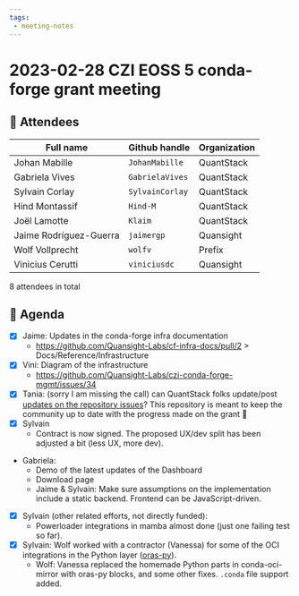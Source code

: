 ```yaml
---
tags:
 - meeting-notes
---
```

# 2023-02-28 CZI EOSS 5 conda-forge grant meeting

## 👥 Attendees

| Full name              | Github handle    | Organization  |
|------------------------|------------------|---------------|
| Johan Mabille          | `JohanMabille`   | QuantStack    |
| Gabriela Vives         | `GabrielaVives`  | QuantStack    |
| Sylvain Corlay         | `SylvainCorlay`  | QuantStack    |
| Hind Montassif         | `Hind-M`         | QuantStack    |
| Joël Lamotte           | `Klaim`          | QuantStack    |
| Jaime Rodríguez-Guerra | `jaimergp`       | Quansight     |
| Wolf Vollprecht        | `wolfv`          | Prefix        |
| Vinicius Cerutti       | `viniciusdc`     | Quansight     |


8 attendees in total

## 📝 Agenda

- [X] Jaime: Updates in the conda-forge infra documentation
  - https://github.com/Quansight-Labs/cf-infra-docs/pull/2 > Docs/Reference/Infrastructure
- [X] Vini: Diagram of the infrastructure
  - https://github.com/Quansight-Labs/czi-conda-forge-mgmt/issues/34
- [X] Tania: (sorry I am missing the call) can QuantStack folks update/post [updates on the repository issues](https://github.com/Quansight-Labs/czi-conda-forge-mgmt/issues?q=is%3Aopen+label%3A%22team%3A+quantstack%22+sort%3Aupdated-desc)? This repository is meant to keep the community up to date with the progress made on the grant :pray: 
- [X] Sylvain
  - Contract is now signed. The proposed UX/dev split has been adjusted a bit (less UX, more dev).
- Gabriela: 
    - Demo of the latest updates of the Dashboard
    - Download page
    - Jaime & Sylvain: Make sure assumptions on the implementation include a static backend. Frontend can be JavaScript-driven.
- [X] Sylvain (other related efforts, not directly funded):
  - Powerloader integrations in mamba almost done (just one failing test so far).
- [X] Sylvain: Wolf worked with a contractor (Vanessa) for some of the OCI integrations in the Python layer ([oras-py](https://github.com/oras-project/oras-py)).
  - Wolf: Vanessa replaced the homemade Python parts in conda-oci-mirror with oras-py blocks, and some other fixes. `.conda` file support added.
